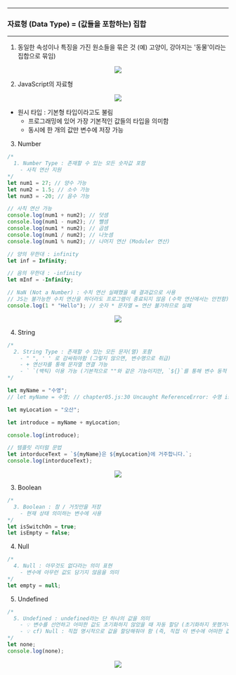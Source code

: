 -----
### 자료형 (Data Type) = (값들을 포함하는) 집합
-----
1. 동일한 속성이나 특징을 가진 원소들을 묶은 것 (예) 고양이, 강아지는 '동물'이라는 집합으로 묶임)
<div align="center">
<img src="https://github.com/user-attachments/assets/61f4adf5-a0b7-4d7c-a1e4-dc77f8ad98f8">
</div>

2. JavaScript의 자료형
<div align="center">
<img src="https://github.com/user-attachments/assets/f316534a-f5bc-476e-a075-6491335fb88a">
</div>

  - 원시 타입 : 기본형 타입이라고도 불림
    + 프로그래밍에 있어 가장 기본적인 값들의 타입을 의미함
    + 동시에 한 개의 값만 변수에 저장 가능
   
3. Number
```js
/*
  1. Number Type : 존재할 수 있는 모든 숫자값 포함
    - 사칙 연산 지원
*/
let num1 = 27; // 양수 가능
let num2 = 1.5; // 소수 가능
let num3 = -20; // 음수 가능

// 사칙 연산 가능
console.log(num1 + num2); // 덧셈
console.log(num1 - num2); // 뺄셈
console.log(num1 * num2); // 곱셈
console.log(num1 / num2); // 나눗셈
console.log(num1 % num2); // 나머지 연산 (Moduler 연산)

// 양의 무한대 : infinity
let inf = Infinity;

// 음의 무한대 : -infinity
let mInf = -Infinity;

// NaN (Not a Number) : 수치 연산 실패했을 때 결과값으로 사용
// JS는 불가능한 수치 연산을 하더라도 프로그램이 종료되지 않음 (수학 연산에서는 안전함)
console.log(1 * "Hello"); // 숫자 * 문자열 = 연산 불가하므로 실패
```
<div align="center">
<img src="https://github.com/user-attachments/assets/c570e681-9eb0-473b-ad53-f64253f4e83d">
</div>

4. String
```js
/*
  2. String Type : 존재할 수 있는 모든 문자(열) 포함
    - " ", ' ' 로 감싸줘야함 (그렇지 않으면, 변수명으로 취급)
    - + 연산자를 통해 문자열 연결 가능
    - ` `(백틱) 이용 가능 (기본적으로 ""와 같은 기능이지만, `${}`를 통해 변수 동적 할당 가능) - Template Literal (템플릿 리터럴 문법)
*/

let myName = "수영";
// let myName = 수영; // chapter05.js:30 Uncaught ReferenceError: 수영 is not defined

let myLocation = "오산";

let introduce = myName + myLocation;

console.log(introduce);

// 템플릿 리터럴 문법
let intorduceText = `${myName}은 ${myLocation}에 거주합니다.`;
console.log(intorduceText);
```
<div align="center">
<img src="https://github.com/user-attachments/assets/86335e2b-9278-49e5-a8fa-7f9e86597dc9">
</div>

3. Boolean
```js
/*
  3. Boolean : 참 / 거짓만을 저장
    - 현재 상태 의미하는 변수에 사용
*/
let isSwitchOn = true;
let isEmpty = false;
```

4. Null
```js
/*
  4. Null : 아무것도 없다라는 의미 표현
    - 변수에 아무런 값도 담기지 않음을 의미
*/
let empty = null;
```

5. Undefined
```js
/*
  5. Undefined : undefined라는 단 하나의 값을 의미
    - 💡 변수를 선언하고 어떠한 값도 초기화하지 않았을 때 자동 할당 (초기화하지 못했거나 존재하지 않는 값을 불러오려고 할 때 발생하는 값)
    - 💡 cf) Null : 직접 명시적으로 값을 할당해줘야 함 (즉, 직접 이 변수에 어떠한 값도 없음을 설정)
*/
let none;
console.log(none);
```
<div align="center">
<img src="https://github.com/user-attachments/assets/7fe7bbec-09ce-49a5-a112-07acebd0d702">
</div>
